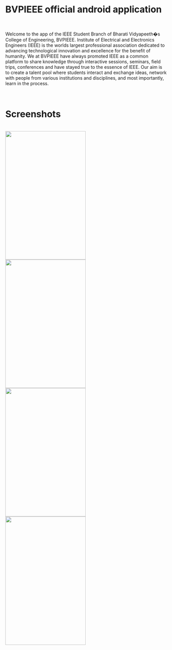 # BVPIEEE official android application
<br>

Welcome to the app of the IEEE Student Branch of Bharati Vidyapeeth�s College of Engineering, BVPIEEE. 
Institute of Electrical and Electronics Engineers (IEEE) is the worlds largest professional association dedicated to advancing technological innovation and excellence for the benefit of humanity.
We at BVPIEEE have always promoted IEEE as a common platform to share knowledge through interactive sessions, seminars, field trips, conferences and have stayed true to the essence of IEEE.
Our aim is to create a talent pool where students interact and exchange ideas, network with people from various institutions and disciplines, and most importantly, learn in the process.

<br>

# Screenshots
<br>

<img src="https://github.com/DivyanshMalhotra/bvpieee/blob/master/screenshots/WhatsApp%20Image%202018-10-27%20at%202.53.46%20AM%20(2).jpeg" align ="left" height="400" width="250" >
<img src="https://github.com/DivyanshMalhotra/bvpieee/blob/master/screenshots/WhatsApp%20Image%202018-10-27%20at%202.53.46%20AM%20(1).jpeg" align ="left" height="400" width="250" >
<img src = "https://github.com/DivyanshMalhotra/bvpieee/blob/master/screenshots/WhatsApp%20Image%202018-10-27%20at%202.53.46%20AM.jpeg" align ="left" height="400" width="250" >
<img src= "https://github.com/DivyanshMalhotra/bvpieee/blob/master/screenshots/WhatsApp%20Image%202018-10-27%20at%202.53.47%20AM%20(1).jpeg" align ="left" height="400" width="250" >
